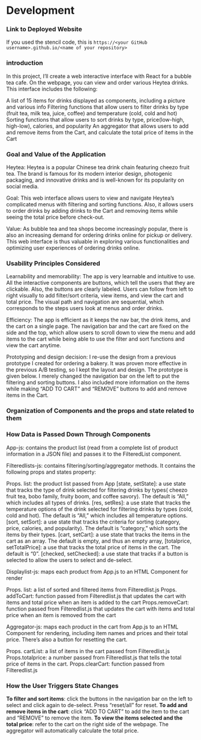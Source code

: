 # Development

### Link to Deployed Website
If you used the stencil code, this is `https://<your GitHub username>.github.io/<name of your repository>`


### introduction 

In this project, I’ll create a web interactive interface with React for a bubble tea cafe. On the webpage, you can view and order various Heytea drinks. This interface includes the following:

A list of 15 items for drinks displayed as components, including a picture  and various info 
Filtering functions that allow users to filter drinks by type (fruit tea, milk tea, juice, coffee) and temperature (cold, cold and hot)
Sorting functions that allow users to sort drinks by type, price(low-high, high-low), calories, and popularity 
An aggregator that allows users to add and remove items from the Cart, and calculate the total price of items in the Cart


### Goal and Value of the Application

Heytea: Heytea is a popular Chinese tea drink chain featuring cheezo fruit tea. The brand is famous for its modern interior design, photogenic packaging, and innovative drinks and is well-known for its popularity on social media. 

Goal: This web interface allows users to view and navigate Heytea’s complicated menus with filtering and sorting functions. Also, it allows users to order drinks by adding drinks to the Cart and removing items while seeing the total price before check-out. 

Value: As bubble tea and tea shops become increasingly popular, there is also an increasing demand for ordering drinks online for pickup or delivery. This web interface is thus valuable in exploring various functionalities and optimizing user experiences of ordering drinks online. 

### Usability Principles Considered

Learnability and memorability: The app is very learnable and intuitive to use. All the interactive components are buttons, which tell the users that they are clickable. Also, the buttons are clearly labeled. Users can follow from left to right visually to add filter/sort criteria, view items, and view the cart and total price. The visual path and navigation are sequential, which corresponds to the steps users look at menus and order drinks. 

Efficiency: The app is efficient as it keeps the nav bar, the drink items, and the cart on a single page. The navigation bar and the cart are fixed on the side and the top, which allow users to scroll down to view the menu and add items to the cart while being able to use the filter and sort functions and view the cart anytime. 

Prototyping and design decision: I re-use the design from a previous prototype I created for ordering a bakery.  It was proven more effective in the previous A/B testing, so I kept the layout and design. The prototype is given below. I merely changed the navigation bar on the left to put the filtering and sorting buttons.  I also included more information on the items while making  “ADD TO CART” and “REMOVE” buttons to add and remove items in the Cart. 


### Organization of Components and the props and state related to them
### How Data is Passed Down Through Components

App-js:  contains the product list (read from a complete list of product information in a JSON file)  and passes it to the FilteredList component.

Filteredlists-js: contains filtering/sorting/aggregator methods. It contains the following props and  states property: 

Props. list: the product list passed from App 
[state, setState]: a use state that tracks the type of drink selected for filtering drinks by types( cheezo fruit tea, bobo family, fruity boom, and coffee savory). The default is “All,” which includes all types of drinks. 
[res, setRes]: a use state that tracks the temperature options of the drink selected for filtering drinks by types (cold, cold and hot). The default is “All,” which includes all temperature options. 
[sort, setSort]: a use state that tracks the criteria for sorting (category, price, calories, and popularity). The default is “category,” which sorts the items by their types. 
[cart, setCart]: a use state that tracks the items in the cart as an array.  The default is empty, and thus an empty array, 
[totalprice, setTotalPrice]: a use that tracks the total price of items in the cart.  The default is “0”. 
[checked, setChecked]: a use state that tracks if a button is selected to allow the users to select and de-select. 

Displaylist-js: maps each product from App.js to an HTML Component for render

Props. list: a list of sorted and filtered items from Filteredlist.js 
Props. addToCart: function passed from Filteredlist.js  that updates the cart with items and total price when an item is added to the cart 
Props.removeCart: function passed from Filteredlist.js  that  updates the cart with items and total price when an item is removed from  the cart 

Aggregator-js:  maps each product in the cart from App.js to an HTML Component for rendering, including item names and prices and their total price.  There’s also a button for resetting the cart.

Props. cartList: a list of items in the cart passed from Filteredlist.js 
Props.totalprice: a number passed from Filteredlist.js that tells the total price of items in the cart. 
Props.clearCart: function passed from Filteredlist.js 



### How the User Triggers State Changes


**To filter and sort items**: click the buttons in the navigation bar on the left to select and click again to de-select. Press “reset/all” for reset. 
**To add and remove items in the cart**: click “ADD TO CART” to add the item to the cart and “REMOVE” to remove the item.
**To view the items selected and the total price**: refer to the cart on the right side of the webpage. The aggregator will automatically calculate the total price. 

